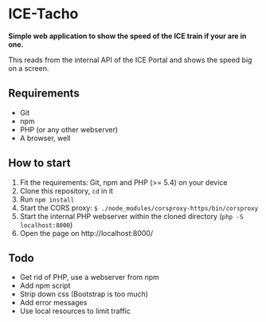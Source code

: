 # ICE-Tacho

**Simple web application to show the speed of the ICE train if your are in one.**

This reads from the internal API of the ICE Portal and shows the speed big on a screen.

## Requirements

* Git
* npm
* PHP (or any other webserver)
* A browser, well

## How to start

1. Fit the requirements: Git, npm and PHP (>= 5.4) on your device  
1. Clone this repository, `cd` in it
1. Run `npm install`
1. Start the CORS proxy: `$ ./node_modules/corsproxy-https/bin/corsproxy`
1. Start the internal PHP webserver within the cloned directory (`php -S localhost:8000`)
1. Open the page on http://localhost:8000/ 

## Todo

* Get rid of PHP, use a webserver from npm
* Add npm script
* Strip down css (Bootstrap is too much)
* Add error messages
* Use local resources to limit traffic
